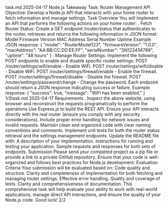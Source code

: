 task.md
2025-04-17
Node.js Takeaway Task: Router Management API
Objective: Develop a Node.js API that interacts with your home router to fetch information and manage
settings.
Task Overview
You will implement an API that performs the following actions on your home router:
. Fetch Router Status:
Create a GET endpoint /router/status that authenticates to the router, retrieves and
returns the following information in JSON format:
Model
Firmware Version
MAC Address
Serial Number
Uptime
Example JSON response:
{
"model": "RouterModel123",
"firmwareVersion": "1.0.0",
"macAddress": "AA:BB:CC:DD:EE:FF",
"serialNumber": "SN123456789",
"uptime": "48 hours"
}
. Manage Router Settings:
Implement the following POST endpoints to enable and disable specific router settings:
POST /router/settings/wifi/enable - Enable WiFi.
POST /router/settings/wifi/disable - Disable WiFi.
POST /router/settings/firewall/enable - Enable the firewall.
POST /router/settings/firewall/disable - Disable the firewall.
POST /router/settings/password/change - Change the password.
Each endpoint should return a JSON response indicating success or failure. Example response:
{
"success": true,
"message": "WiFi has been enabled."
}
1/2task.md
2025-04-17
Requirements
.
Inspect the above website, using browser and reconstruct the requests programatically to perform the operations
Use Express.js to build the REST API.
Ensure your API interacts directly with the real router (ensure you comply with any security
considerations).
Include proper error handling for network issues and invalid requests.
Maintain clean and organized code with clear naming conventions and comments.
Implement unit tests for both the router status retrieval and the settings management endpoints.
Update the README file with:
A description of your implementation.
Instructions for running and testing your application.
Sample requests and responses for both sets of endpoints.
Submission
Please send your completed project as a zip file or provide a link to a private GitHub repository. Ensure that
your code is well-organized and follows best practices for Node.js development.
Evaluation Criteria
Your submission will be evaluated based on:
Code quality and structure.
Clarity and completeness of implementation for both fetching and managing router settings.
Effective error handling.
Quality and coverage of tests.
Clarity and comprehensiveness of documentation.
This comprehensive task will help evaluate your ability to work with real-world applications, manage direct
API interactions, and ensure the quality of your Node.js code. Good luck!
2/2